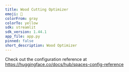 ```yaml
---
title: Wood Cutting Optimizer
emoji: 🏢
colorFrom: gray
colorTo: yellow
sdk: streamlit
sdk_version: 1.44.1
app_file: app.py
pinned: false
short_description: Wood Optimizer
---
```


Check out the configuration reference at https://huggingface.co/docs/hub/spaces-config-reference
